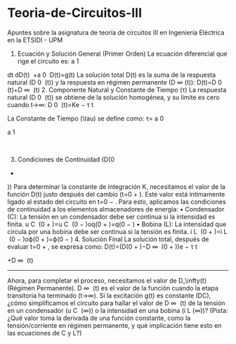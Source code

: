 # Teoria-de-Circuitos-III
Apuntes sobre la asignatura de teoría de circuitos III en Ingeniería Eléctrica en la ETSIDI - UPM

1. Ecuación y Solución General (Primer Orden)
La ecuación diferencial que rige el circuito es: 
a 
1
​
  
dt
dD(t)
​
 +a 
0
​
 D(t)=g(t)
La solución total D(t) es la suma de la respuesta natural (D 
0
​
 (t)) y la respuesta en régimen permanente (D 
∞
​
 (t)): 
D(t)=D 
0
​
 (t)+D 
∞
​
 (t)
2. Componente Natural y Constante de Tiempo (τ)
La respuesta natural (D 
0
​
 (t)) se obtiene de la solución homogénea, y su límite es cero cuando t→∞: 
D 
0
​
 (t)=Ke 
− 
τ
t
​
 
 
La Constante de Tiempo (\tau) se define como: 
τ= 
a 
0
​
 
a 
1
​
 
​
 
3. Condiciones de Continuidad (D(0 
+
 ))
Para determinar la constante de integración K, necesitamos el valor de la función D(t) justo después del cambio (t=0 
+
 ). Este valor está íntimamente ligado al estado del circuito en t=0 
−
 . Para esto, aplicamos las condiciones de continuidad a los elementos almacenadores de energía:
• Condensador (C): La tensión en un condensador debe ser continua si la intensidad es finita. 
u 
C
​
 (0 
+
 )=u 
C
​
 (0 
−
 )oq(0 
+
 )=q(0 
−
 )
• Bobina (L): La intensidad que circula por una bobina debe ser continua si la tensión es finita. 
i 
L
​
 (0 
+
 )=i 
L
​
 (0 
−
 )oϕ(0 
+
 )=ϕ(0 
−
 )
4. Solución Final
La solución total, después de evaluar t=0 
+
 , se expresa como: 
D(t)=(D(0 
+
 )−D 
∞
​
 (0 
+
 ))e 
− 
τ
t
​
 
 +D 
∞
​
 (t)

--------------------------------------------------------------------------------
Ahora, para completar el proceso, necesitamos el valor de D_\infty(t) (Régimen Permanente).
D 
∞
​
 (t) es el valor de la función cuando la etapa transitoria ha terminado (t→∞).
Si la excitación g(t) es constante (DC), ¿cómo simplificamos el circuito para hallar el valor de D 
∞
​
 (t) de la tensión en un condensador (u 
C
​
 (∞)) o la intensidad en una bobina (i 
L
​
 (∞))?
(Pista: ¿Qué valor toma la derivada de una función constante, como la tensión/corriente en régimen permanente, y qué implicación tiene esto en las ecuaciones de C y L?)
